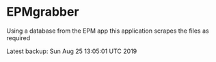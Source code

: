# EPMgrabber
Using a database from the EPM app this application scrapes the files as required


Latest backup: Sun Aug 25 13:05:01 UTC 2019
